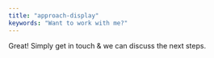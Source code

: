 ```yaml
---
title: "approach-display"
keywords: "Want to work with me?"
---
```


Great! Simply get in touch & we can discuss the next steps.
